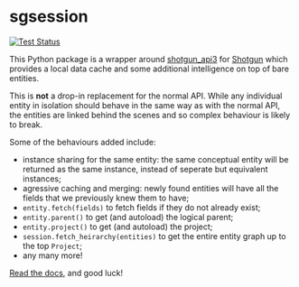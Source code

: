 # sgsession

[![Test Status](https://secure.travis-ci.org/westernx/sgsession.png)](http://travis-ci.org/westernx/sgsession)

This Python package is a wrapper around [shotgun_api3](https://github.com/shotgunsoftware/python-api) for [Shotgun](http://www.shotgunsoftware.com/) which provides a local data cache and some additional intelligence on top of bare entities.

This is **not** a drop-in replacement for the normal API. While any individual entity in isolation should behave in the same way as with the normal API, the entities are linked behind the scenes and so complex behaviour is likely to break.

Some of the behaviours added include:

- instance sharing for the same entity: the same conceptual entity will be returned as the same instance, instead of seperate but equivalent instances;
- agressive caching and merging: newly found entities will have all the fields that we previously knew them to have;
- `entity.fetch(fields)` to fetch fields if they do not already exist;
- `entity.parent()` to get (and autoload) the logical parent;
- `entity.project()` to get (and autoload) the project;
- `session.fetch_heirarchy(entities)` to get the entire entity graph up to the top `Project`;
- any many more!

[Read the docs](http://sgsession.readthedocs.org/), and good luck!
